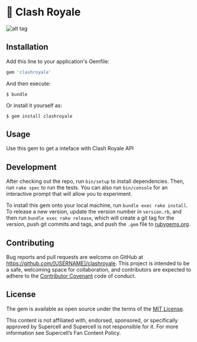 # :crown: Clash Royale 

![alt tag](http://clashroyalearena.com/wp-content/uploads/2016/08/eltOwBn.jpg)

## Installation

Add this line to your application's Gemfile:

```ruby
gem 'clashroyale'
```

And then execute:

    $ bundle

Or install it yourself as:

    $ gem install clashroyale

## Usage

Use this gem to get a inteface with Clash Royale API

## Development

After checking out the repo, run `bin/setup` to install dependencies. Then, run `rake spec` to run the tests. You can also run `bin/console` for an interactive prompt that will allow you to experiment.

To install this gem onto your local machine, run `bundle exec rake install`. To release a new version, update the version number in `version.rb`, and then run `bundle exec rake release`, which will create a git tag for the version, push git commits and tags, and push the `.gem` file to [rubygems.org](https://rubygems.org).

## Contributing

Bug reports and pull requests are welcome on GitHub at https://github.com/[USERNAME]/clashroyale. This project is intended to be a safe, welcoming space for collaboration, and contributors are expected to adhere to the [Contributor Covenant](http://contributor-covenant.org) code of conduct.

## License

The gem is available as open source under the terms of the [MIT License](http://opensource.org/licenses/MIT).

This content is not affiliated with, endorsed, sponsored, or specifically approved by Supercell and Supercell is not responsible for it. For more information see Supercell’s Fan Content Policy.

